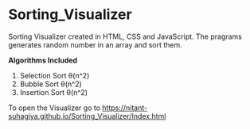 # Sorting_Visualizer
 Sorting Visualizer created in HTML, CSS and JavaScript. The pragrams generates random number in an array and sort them.

**Algorithms Included**
1. Selection Sort           θ(n^2)
2. Bubble Sort              θ(n^2)
3. Insertion Sort           θ(n^2)

To open the Visualizer go to https://nitant-suhagiya.github.io/Sorting_Visualizer/Index.html
